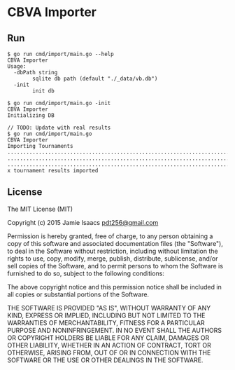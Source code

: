 # CBVA Importer

## Run

```
$ go run cmd/import/main.go --help
CBVA Importer
Usage:
  -dbPath string
        sqlite db path (default "./_data/vb.db")
  -init
        init db
```

```
$ go run cmd/import/main.go -init
CBVA Importer
Initializing DB
```

```
// TODO: Update with real results
$ go run cmd/import/main.go
CBVA Importer
Importing Tournaments
...............................................................................
...............................................................................
...............................................................................
x tournament results imported
```

## License

The MIT License (MIT)

Copyright (c) 2015 Jamie Isaacs <pdt256@gmail.com>

Permission is hereby granted, free of charge, to any person obtaining a copy
of this software and associated documentation files (the "Software"), to deal
in the Software without restriction, including without limitation the rights
to use, copy, modify, merge, publish, distribute, sublicense, and/or sell
copies of the Software, and to permit persons to whom the Software is
furnished to do so, subject to the following conditions:

The above copyright notice and this permission notice shall be included in
all copies or substantial portions of the Software.

THE SOFTWARE IS PROVIDED "AS IS", WITHOUT WARRANTY OF ANY KIND, EXPRESS OR
IMPLIED, INCLUDING BUT NOT LIMITED TO THE WARRANTIES OF MERCHANTABILITY,
FITNESS FOR A PARTICULAR PURPOSE AND NONINFRINGEMENT. IN NO EVENT SHALL THE
AUTHORS OR COPYRIGHT HOLDERS BE LIABLE FOR ANY CLAIM, DAMAGES OR OTHER
LIABILITY, WHETHER IN AN ACTION OF CONTRACT, TORT OR OTHERWISE, ARISING FROM,
OUT OF OR IN CONNECTION WITH THE SOFTWARE OR THE USE OR OTHER DEALINGS IN
THE SOFTWARE.
